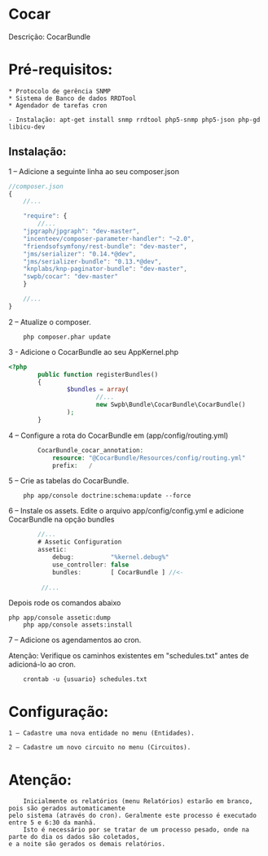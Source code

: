 Cocar
===============

Descrição: CocarBundle

Pré-requisitos:
===============
	* Protocolo de gerência SNMP
	* Sistema de Banco de dados RRDTool
	* Agendador de tarefas cron

	- Instalação: apt-get install snmp rrdtool php5-snmp php5-json php-gd libicu-dev

Instalação:
------------

1 – Adicione a seguinte linha ao seu composer.json
```js
//composer.json
{
    //...

    "require": {
        //...
	"jpgraph/jpgraph": "dev-master",
	"incenteev/composer-parameter-handler": "~2.0",
	"friendsofsymfony/rest-bundle": "dev-master",
	"jms/serializer": "0.14.*@dev",
	"jms/serializer-bundle": "0.13.*@dev",
	"knplabs/knp-paginator-bundle": "dev-master",
	"swpb/cocar": "dev-master"
    }

    //...
}
```
	
2 – Atualize o composer.

        php composer.phar update

3 - Adicione o CocarBundle ao seu AppKernel.php
```php
<?php
        public function registerBundles()
        {
                $bundles = array(
                        //...
                        new Swpb\Bundle\CocarBundle\CocarBundle()
                );
        }
```

4 – Configure a rota do CocarBundle em (app/config/routing.yml)
```php
        CocarBundle_cocar_annotation:
            resource: "@CocarBundle/Resources/config/routing.yml"
            prefix:   /
```

5 – Crie as tabelas do CocarBundle.

        php app/console doctrine:schema:update --force

6 – Instale os assets.
        Edite o arquivo app/config/config.yml e adicione CocarBundle na opção bundles
```js
        //...
        # Assetic Configuration
        assetic:
            debug:          "%kernel.debug%"
            use_controller: false
            bundles:        [ CocarBundle ] //<-
        
         //...

```
Depois rode os comandos abaixo 
 
	php app/console assetic:dump
        php app/console assets:install

7 – Adicione os agendamentos ao cron.

Atenção: Verifique os caminhos existentes em "schedules.txt" antes de adicioná-lo ao cron.

        crontab -u {usuario} schedules.txt

Configuração:
===============
	1 – Cadastre uma nova entidade no menu (Entidades).

	2 – Cadastre um novo circuito no menu (Circuitos).

Atenção:
===============
		Inicialmente os relatórios (menu Relatórios) estarão em branco, pois são gerados automaticamente 
	pelo sistema (através do cron). Geralmente este processo é executado entre 5 e 6:30 da manhã. 
		Isto é necessário por se tratar de um processo pesado, onde na parte do dia os dados são coletados, 
	e a noite são gerados os demais relatórios.

